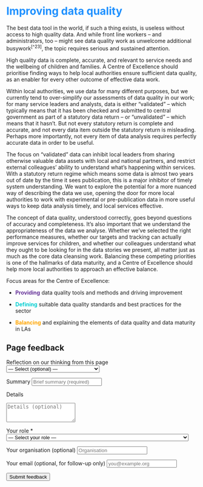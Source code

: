 # <span style="color:dodgerblue">Improving data quality</span>

The best data tool in the world, if such a thing exists, is useless without access to high quality data. And while front line workers – and administrators, too – might see data quality work as unwelcome additional busywork<sup>[^23]</sup>, the topic requires serious and sustained attention.

High quality data is complete, accurate, and relevant to service needs and the wellbeing of children and families. A Centre of Excellence should prioritise finding ways to help local authorities ensure sufficient data quality, as an enabler for every other outcome of effective data work.

Within local authorities, we use data for many different purposes, but we currently tend to over-simplify our assessments of data quality in our work; for many service leaders and analysts, data is either “validated” – which typically means that it has been checked and submitted to central government as part of a statutory data return – or “unvalidated” – which means that it hasn’t. But not every statutory return is complete and accurate, and not every data item outside the statutory return is misleading. Perhaps more importantly, not every item of data analysis requires perfectly accurate data in order to be useful.

The focus on “validated” data can inhibit local leaders from sharing otherwise valuable data assets with local and national partners, and restrict external colleagues’ ability to understand what’s happening within services. With a statutory return regime which means some data is almost two years out of date by the time it sees publication, this is a major inhibitor of timely system understanding. We want to explore the potential for a more nuanced way of describing the data we use, opening the door for more local authorities to work with experimental or pre-publication data in more useful ways to keep data analysis timely, and local services effective.

The concept of data quality, understood correctly, goes beyond questions of accuracy and completeness. It’s also important that we understand the appropriateness of the data we analyse. Whether we’ve selected the right performance measures, whether our targets and tracking can actually improve services for children, and whether our colleagues understand what they ought to be looking for in the data stories we present, all matter just as much as the core data cleansing work. Balancing these competing priorities is one of the hallmarks of data maturity, and a Centre of Excellence should help more local authorities to approach an effective balance.

Focus areas for the Centre of Excellence:

-  <span style="color:rebeccapurple">**Providing**</span> data quality tools and methods and driving improvement

-  <span style="color:darkturquoise">**Defining**</span> suitable data quality standards and best practices for the sector

-  <span style="color:orange">**Balancing**</span> and explaining the elements of data quality and data maturity in LAs


<!-- feedback form -->

<div class="feedback-section feedback-compact" id="sheets">
  <h2>Page feedback</h2>
<form id="gs-form">
  <input type="hidden" name="page" id="gs-page">
  <input type="text" name="hp_field" id="hp_field" style="display:none" tabindex="-1" autocomplete="off">

  <label for="mf-nature">Reflection on our thinking from this page</label>
  <select id="mf-nature" name="nature">
    <option value="">— Select (optional) —</option>
    <option>I’m enthusiastic about this</option>
    <option>I’m unsure about this</option>
    <option>I disagree with this</option>
    <option>I have a general reflection on this</option>
    <option>I’ve identified a specific issue with this</option>
    <option>Other</option>
  </select>

  <label for="gs-summary" class="sr-only">Summary</label>
  <input type="text" id="gs-summary" name="summary" required minlength="5" placeholder="Brief summary (required)">

  <label for="gs-details" class="sr-only">Details</label>
  <textarea id="gs-details" name="details" rows="3" placeholder="Details (optional)"></textarea>

  <label for="mf-role">Your role <span class="req">*</span></label>
  <select id="mf-role" name="role" required>
    <option value="">— Select your role —</option>
      <option>Local authority data professional</option>
      <option>Local authority digital professional</option>
      <option>Local authority children’s social care professional</option>
      <option>Local authority leadership</option>
      <option>Central government data professional</option>
      <option>Central government digital professional</option>
      <option>Central government social care professional</option>
      <option>Central government leadership</option>
      <option>Other public sector professional role</option>
      <option>Data and digital supplier/partner</option>
      <option>Data and digital consultant</option>
      <option>Other private sector professional role</option>
      <option>Person (with current or previous social care involvement as a service user)</option>
      <option>Person (without current or previous social care involvement as a service user)</option>
  </select>

  <label for="mf-org">Your organisation (optional)</label>
  <input type="text" id="mf-org" name="org" placeholder="Organisation">

  <label for="mf-email">Your email (optional, for follow-up only)</label>
  <input type="email" id="mf-email" name="email" placeholder="you@example.org">

  <div class="feedback-actions">
    <button type="submit" class="md-button">Submit feedback</button>
  </div>

  <div class="feedback-success" id="gs-ok" hidden>Thanks — feedback received</div>
  <div class="feedback-error" id="gs-err" hidden>Sorry — something went wrong</div>
</form>

</div>